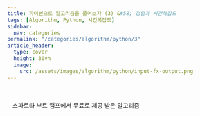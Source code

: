 ```yaml
---
title: 파이썬으로 알고리즘을 풀어보자 (3) &#58; 정렬과 시간복잡도
tags: [Algorithm, Python, 시간복잡도]
sidebar:
  nav: categories
permalink: "/categories/algorithm/python/3"
article_header:
  type: cover
  height: 30vh
  image:
    src: /assets/images/algorithm/python/input-fx-output.png
---
```


<!--more-->

<br/>

&nbsp;&nbsp; 스파르타 부트 캠프에서 무료로 제공 받은 알고리즘
&nbsp;&nbsp;
&nbsp;&nbsp;
&nbsp;&nbsp;
&nbsp;&nbsp;
&nbsp;&nbsp;
&nbsp;&nbsp;
&nbsp;&nbsp;
&nbsp;&nbsp;
&nbsp;&nbsp;
&nbsp;&nbsp;
&nbsp;&nbsp;
&nbsp;&nbsp;
